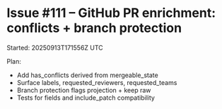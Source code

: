 # Issue #111 – GitHub PR enrichment: conflicts + branch protection

Started: 20250913T171556Z UTC

Plan:

- Add has_conflicts derived from mergeable_state
- Surface labels, requested_reviewers, requested_teams
- Branch protection flags projection + keep raw
- Tests for fields and include_patch compatibility

